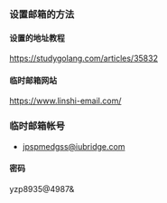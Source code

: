 ### 设置邮箱的方法
#### 设置的地址教程
https://studygolang.com/articles/35832

#### 临时邮箱网站
https://www.linshi-email.com/


### 临时邮箱帐号
- jpspmedgss@iubridge.com


#### 密码
yzp8935@4987&